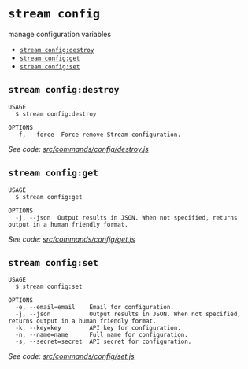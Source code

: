 `stream config`
===============

manage configuration variables

* [`stream config:destroy`](#stream-configdestroy)
* [`stream config:get`](#stream-configget)
* [`stream config:set`](#stream-configset)

## `stream config:destroy`

```
USAGE
  $ stream config:destroy

OPTIONS
  -f, --force  Force remove Stream configuration.
```

_See code: [src/commands/config/destroy.js](https://github.com/getstream/stream-cli/blob/v0.0.1-beta.28/src/commands/config/destroy.js)_

## `stream config:get`

```
USAGE
  $ stream config:get

OPTIONS
  -j, --json  Output results in JSON. When not specified, returns output in a human friendly format.
```

_See code: [src/commands/config/get.js](https://github.com/getstream/stream-cli/blob/v0.0.1-beta.28/src/commands/config/get.js)_

## `stream config:set`

```
USAGE
  $ stream config:set

OPTIONS
  -e, --email=email    Email for configuration.
  -j, --json           Output results in JSON. When not specified, returns output in a human friendly format.
  -k, --key=key        API key for configuration.
  -n, --name=name      Full name for configuration.
  -s, --secret=secret  API secret for configuration.
```

_See code: [src/commands/config/set.js](https://github.com/getstream/stream-cli/blob/v0.0.1-beta.28/src/commands/config/set.js)_
